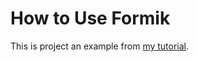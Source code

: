 # How to Use Formik

This is project an example from [my tutorial](https://rahmanfadhil.com/formik/).
